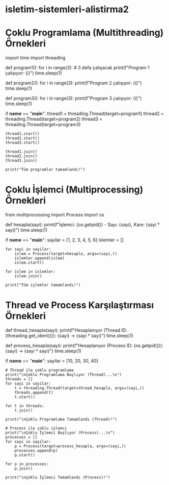 # isletim-sistemleri-alistirma2
# Çoklu Programlama (Multithreading) Örnekleri
import time
import threading

def program1():
    for i in range(3):  # 3 defa çalışacak
        print(f"Program 1 çalışıyor: {i}")
        time.sleep(1)

def program2():
    for i in range(3):
        print(f"Program 2 çalışıyor: {i}")
        time.sleep(1)

def program3():
    for i in range(3):
        print(f"Program 3 çalışıyor: {i}")
        time.sleep(1)

if __name__ == "__main__":
    thread1 = threading.Thread(target=program1)
    thread2 = threading.Thread(target=program2)
    thread3 = threading.Thread(target=program3)

    thread1.start()
    thread2.start()
    thread3.start()

    thread1.join()
    thread2.join()
    thread3.join()

    print("Tüm programlar tamamlandı!")

# Çoklu İşlemci (Multiprocessing) Örnekleri
from multiprocessing import Process
import os

def hesapla(sayi):
    print(f"İşlemci: {os.getpid()} - Sayı: {sayi}, Kare: {sayi * sayi}")
    time.sleep(1)

if __name__ == "__main__":
    sayilar = [1, 2, 3, 4, 5, 6]
    islemler = []

    for sayi in sayilar:
        islem = Process(target=hesapla, args=(sayi,))
        islemler.append(islem)
        islem.start()

    for islem in islemler:
        islem.join()

    print("Tüm işlemler tamamlandı!")

# Thread ve Process Karşılaştırması Örnekleri

def thread_hesapla(sayi):
    print(f"Hesaplanıyor (Thread ID: {threading.get_ident()}): {sayi} -> {sayi * sayi}")
    time.sleep(1)

def process_hesapla(sayi):
    print(f"Hesaplanıyor (Process ID: {os.getpid()}): {sayi} -> {sayi * sayi}")
    time.sleep(1)

if __name__ == "__main__":
    sayilar = [10, 20, 30, 40]

    # Thread ile çoklu programlama
    print("\nÇoklu Programlama Başlıyor (Thread)...\n")
    threads = []
    for sayi in sayilar:
        t = threading.Thread(target=thread_hesapla, args=(sayi,))
        threads.append(t)
        t.start()

    for t in threads:
        t.join()

    print("\nÇoklu Programlama Tamamlandı (Thread)!")

    # Process ile çoklu işlemci
    print("\nÇoklu İşlemci Başlıyor (Process)...\n")
    processes = []
    for sayi in sayilar:
        p = Process(target=process_hesapla, args=(sayi,))
        processes.append(p)
        p.start()

    for p in processes:
        p.join()

    print("\nÇoklu İşlemci Tamamlandı (Process)!")
